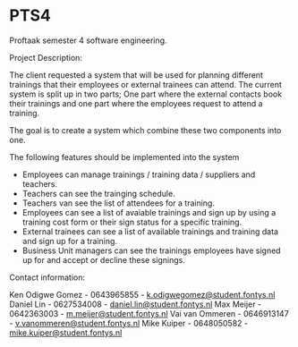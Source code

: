 # PTS4
Proftaak semester 4 software engineering.


Project Description:

The client requested a system that will be used for planning different trainings that their employees or external trainees can attend.
The current system is split up in two parts; 
One part where the external contacts book their trainings and one part where the employees request to attend a training.

The goal is to create a system which combine these two components into one.

The following features should be implemented into the system
  - Employees can manage trainings / training data / suppliers and teachers.
  - Teachers can see the trainging schedule.
  - Teachers van see the list of attendees for a training.
  - Employees can see a list of avaiable trainings and sign up by using a training cost form or their sign status for a           specific training.
  - External trainees can see a list of available trainings and training data and sign up for a training.
  - Business Unit managers can see the trainings employees have signed up for and accept or decline these signings.
 
 
Contact information:

Ken Odigwe Gomez -  0643965855 - k.odigwegomez@student.fontys.nl
Daniel Lin - 0627534008 - daniel.lin@student.fontys.nl
Max Meijer - 0642363003 - m.meijer@student.fontys.nl
Vai van Ommeren - 0646913147 - v.vanommeren@student.fontys.nl
Mike Kuiper - 0648050582 - mike.kuiper@student.fontys.nl 

